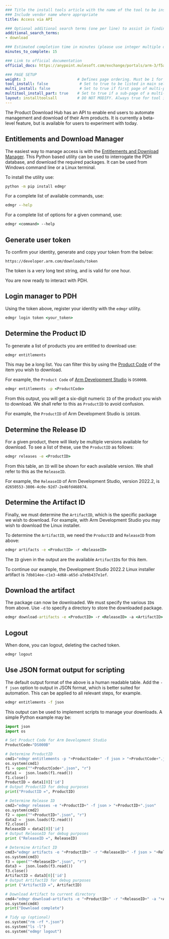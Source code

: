 ```yaml
---
### Title the install tools article with the name of the tool to be installed
### Include vendor name where appropriate
title: Access via API

### Optional additional search terms (one per line) to assist in finding the article
additional_search_terms:
- download

### Estimated completion time in minutes (please use integer multiple of 5)
minutes_to_complete: 15

### Link to official documentation
official_docs: https://anypoint.mulesoft.com/exchange/portals/arm-3/f5af04c7-2f93-4d1e-8355-a60625973e1f/product-entitlement-customer-experience-api/

### PAGE SETUP
weight: 3                       # Defines page ordering. Must be 1 for first (or only) page.
tool_install: false              # Set to true to be listed in main selection page, else false
multi_install: false             # Set to true if first page of multi-page article, else false
multitool_install_part: true    # Set to true if a sub-page of a multi-page article, else false
layout: installtoolsall         # DO NOT MODIFY. Always true for tool install articles
---
```

The Product Download Hub has an API to enable end users to automate management and download of their Arm products. It is currently a beta-level feature, but is available for users to experiment with today.

## Entitlements and Download Manager

The easiest way to manage access is with the [Entitlements and Download Manager](https://pypi.org/project/edmgr/). This Python based utility can be used to interrogate the PDH database, and download the required packages. It can be used from Windows command line or a Linux terminal.

To install the utility use:
```cmd
python -m pip install edmgr
```
For a complete list of available commands, use:
```cmd
edmgr --help
```
For a complete list of options for a given command, use:
```cmd
edmgr <command> --help
```

## Generate user token

To confirm your identity, generate and copy your token from the below:
```url
https://developer.arm.com/downloads/token
```
The token is a very long text string, and is valid for one hour.

You are now ready to interact with PDH.

## Login manager to PDH

Using the token above, register your identity with the `edmgr` utility.
```cmd
edmgr login token <your_token>
```

## Determine the Product ID

To generate a list of products you are entitled to download use:
```cmd
edmgr entitlements
```
This may be a long list. You can filter this by using the [Product Code](https://developer.arm.com/downloads/product-code-mappings) of the item you wish to download.

For example, the `Product Code` of [Arm Development Studio](https://developer.arm.com/Tools%20and%20Software/Arm%20Development%20Studio) is `DS000B`.

```cmd
edmgr entitlements -p <ProductCode>
```

From this output, you will get a six-digit numeric `ID` of the product you wish to download. We shall refer to this as `ProductID` to avoid confusion.

For example, the `ProductID` of Arm Development Studio is `169189`.

## Determine the Release ID

For a given product, there will likely be multiple versions available for download. To see a list of these, use the `ProductID` as follows:
```cmd
edmgr releases -e <ProductID>
```
From this table, an `ID` will be shown for each available version. We shall refer to this as the `ReleaseID`.

For example, the `ReleaseID` of Arm Development Studio, version 2022.2, is `d2650553-3806-4c0e-92d7-2e46fd468074`.

## Determine the Artifact ID

Finally, we must determine the `ArtifactID`, which is the specific package we wish to download. For example, with Arm Development Studio you may wish to download the Linux installer.

To determine the `ArtifactID`, we need the `ProductID` and `ReleaseID` from above:
```cmd
edmgr artifacts -e <ProductID> -r <ReleaseID>
```
The `ID` given in the output are the available `ArtifactID`s for this item.

To continue our example, the Development Studio 2022.2 Linux installer artifact is `7db814ee-c1e3-4d68-a65d-a7e6b437e1ef`.

## Download the artifact

The package can now be downloaded. We must specify the various `ID`s from above. Use `-d` to specify a directory to store the downloaded package.
```cmd
edmgr download-artifacts -e <ProductID> -r <ReleaseID> -a <ArtifactID> -d <directory>
```
## Logout

When done, you can logout, deleting the cached token.
```cmd
edmgr logout
```

## Use JSON format output for scripting

The default output format of the above is a human readable table. Add the `-f json` option to output in JSON format, which is better suited for automation. This can be applied to all relevant steps, for example.
```cmd
edmgr entitlements -f json
```
This output can be used to implement scripts to manage your downloads. A simple Python example may be:

```python
import json
import os

# Set Product Code for Arm Development Studio
ProductCode="DS000B"

# Determine ProductID
cmd1="edmgr entitlements -p "+ProductCode+" -f json > "+ProductCode+".json"
os.system(cmd1)
f1 = open(""+ProductCode+".json", "r")
data1 =  json.loads(f1.read())
f1.close()
ProductID = data1[0]['id']
# Output ProductID for debug purposes
print("ProductID =", ProductID)

# Determine Release ID
cmd2="edmgr releases -e "+ProductID+" -f json > "+ProductID+".json"
os.system(cmd2)
f2 = open(""+ProductID+".json", "r")
data2 =  json.loads(f2.read())
f2.close()
ReleaseID = data2[0]['id']
# Output ReleaseID for debug purposes
print ("ReleaseID =", ReleaseID)

# Determine Artifact ID
cmd3="edmgr artifacts -e "+ProductID+" -r "+ReleaseID+" -f json > "+ReleaseID+".json"
os.system(cmd3)
f3 = open(""+ReleaseID+".json", "r")
data3 =  json.loads(f3.read())
f3.close()
ArtifactID = data3[0]['id']
# Output ArtifactID for debug purposes
print ("ArtifactID =", ArtifactID)

# Download Artifact to current directory
cmd4="edmgr download-artifacts -e "+ProductID+" -r "+ReleaseID+" -a "+ArtifactID+" -d ."
os.system(cmd4)
print("Download complete")

# Tidy up (optional)
os.system("rm -rf *.json")
os.system("ls -l")
os.system("edmgr logout")
```
